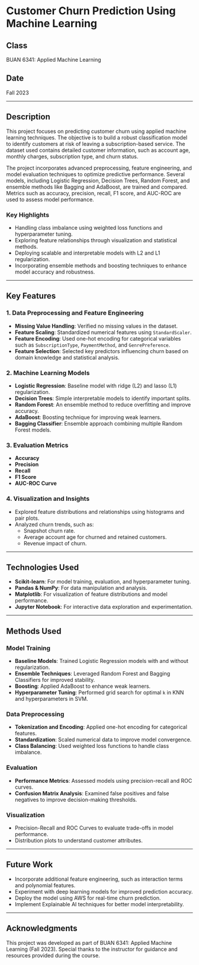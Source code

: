 # Customer Churn Prediction Using Machine Learning

## Class
BUAN 6341: Applied Machine Learning

## Date
Fall 2023

---

## Description
This project focuses on predicting customer churn using applied machine learning techniques. The objective is to build a robust classification model to identify customers at risk of leaving a subscription-based service. The dataset used contains detailed customer information, such as account age, monthly charges, subscription type, and churn status.

The project incorporates advanced preprocessing, feature engineering, and model evaluation techniques to optimize predictive performance. Several models, including Logistic Regression, Decision Trees, Random Forest, and ensemble methods like Bagging and AdaBoost, are trained and compared. Metrics such as accuracy, precision, recall, F1 score, and AUC-ROC are used to assess model performance.

### Key Highlights
- Handling class imbalance using weighted loss functions and hyperparameter tuning.
- Exploring feature relationships through visualization and statistical methods.
- Deploying scalable and interpretable models with L2 and L1 regularization.
- Incorporating ensemble methods and boosting techniques to enhance model accuracy and robustness.

---

## Key Features

### 1. Data Preprocessing and Feature Engineering
- **Missing Value Handling**: Verified no missing values in the dataset.
- **Feature Scaling**: Standardized numerical features using `StandardScaler`.
- **Feature Encoding**: Used one-hot encoding for categorical variables such as `SubscriptionType`, `PaymentMethod`, and `GenrePreference`.
- **Feature Selection**: Selected key predictors influencing churn based on domain knowledge and statistical analysis.

### 2. Machine Learning Models
- **Logistic Regression**: Baseline model with ridge (L2) and lasso (L1) regularization.
- **Decision Trees**: Simple interpretable models to identify important splits.
- **Random Forest**: An ensemble method to reduce overfitting and improve accuracy.
- **AdaBoost**: Boosting technique for improving weak learners.
- **Bagging Classifier**: Ensemble approach combining multiple Random Forest models.

### 3. Evaluation Metrics
- **Accuracy**
- **Precision**
- **Recall**
- **F1 Score**
- **AUC-ROC Curve**

### 4. Visualization and Insights
- Explored feature distributions and relationships using histograms and pair plots.
- Analyzed churn trends, such as:
  - Snapshot churn rate.
  - Average account age for churned and retained customers.
  - Revenue impact of churn.

---

## Technologies Used
- **Scikit-learn**: For model training, evaluation, and hyperparameter tuning.
- **Pandas & NumPy**: For data manipulation and analysis.
- **Matplotlib**: For visualization of feature distributions and model performance.
- **Jupyter Notebook**: For interactive data exploration and experimentation.

---

## Methods Used

### Model Training
- **Baseline Models**: Trained Logistic Regression models with and without regularization.
- **Ensemble Techniques**: Leveraged Random Forest and Bagging Classifiers for improved stability.
- **Boosting**: Applied AdaBoost to enhance weak learners.
- **Hyperparameter Tuning**: Performed grid search for optimal `k` in KNN and hyperparameters in SVM.

### Data Preprocessing
- **Tokenization and Encoding**: Applied one-hot encoding for categorical features.
- **Standardization**: Scaled numerical data to improve model convergence.
- **Class Balancing**: Used weighted loss functions to handle class imbalance.

### Evaluation
- **Performance Metrics**: Assessed models using precision-recall and ROC curves.
- **Confusion Matrix Analysis**: Examined false positives and false negatives to improve decision-making thresholds.

### Visualization
- Precision-Recall and ROC Curves to evaluate trade-offs in model performance.
- Distribution plots to understand customer attributes.

---

## Future Work
- Incorporate additional feature engineering, such as interaction terms and polynomial features.
- Experiment with deep learning models for improved prediction accuracy.
- Deploy the model using AWS for real-time churn prediction.
- Implement Explainable AI techniques for better model interpretability.

---

## Acknowledgments
This project was developed as part of BUAN 6341: Applied Machine Learning (Fall 2023). Special thanks to the instructor for guidance and resources provided during the course.
